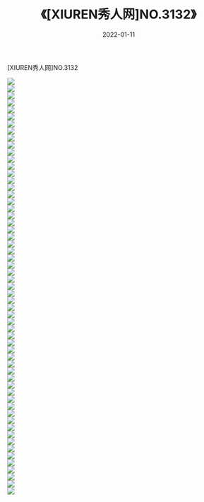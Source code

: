 ﻿---
layout: post
title:  《[XIUREN秀人网]NO.3132》
date:   2022-01-11
img: http://img.660000.xyz/Sharelink/秀人网/秀人网第04部分/[XIUREN秀人网]NO.3132/000.jpg
categories: [美女, 清纯, 唯美]
---

[XIUREN秀人网]NO.3132

 ![](http://img.660000.xyz/Sharelink/秀人网/秀人网第04部分/[XIUREN秀人网]NO.3132/001.jpg) <br>![](http://img.660000.xyz/Sharelink/秀人网/秀人网第04部分/[XIUREN秀人网]NO.3132/002.jpg) <br>![](http://img.660000.xyz/Sharelink/秀人网/秀人网第04部分/[XIUREN秀人网]NO.3132/003.jpg) <br>![](http://img.660000.xyz/Sharelink/秀人网/秀人网第04部分/[XIUREN秀人网]NO.3132/004.jpg) <br>![](http://img.660000.xyz/Sharelink/秀人网/秀人网第04部分/[XIUREN秀人网]NO.3132/005.jpg) <br>![](http://img.660000.xyz/Sharelink/秀人网/秀人网第04部分/[XIUREN秀人网]NO.3132/006.jpg) <br>![](http://img.660000.xyz/Sharelink/秀人网/秀人网第04部分/[XIUREN秀人网]NO.3132/007.jpg) <br>![](http://img.660000.xyz/Sharelink/秀人网/秀人网第04部分/[XIUREN秀人网]NO.3132/008.jpg) <br>![](http://img.660000.xyz/Sharelink/秀人网/秀人网第04部分/[XIUREN秀人网]NO.3132/009.jpg) <br>![](http://img.660000.xyz/Sharelink/秀人网/秀人网第04部分/[XIUREN秀人网]NO.3132/010.jpg) <br>![](http://img.660000.xyz/Sharelink/秀人网/秀人网第04部分/[XIUREN秀人网]NO.3132/011.jpg) <br>![](http://img.660000.xyz/Sharelink/秀人网/秀人网第04部分/[XIUREN秀人网]NO.3132/012.jpg) <br>![](http://img.660000.xyz/Sharelink/秀人网/秀人网第04部分/[XIUREN秀人网]NO.3132/013.jpg) <br>![](http://img.660000.xyz/Sharelink/秀人网/秀人网第04部分/[XIUREN秀人网]NO.3132/014.jpg) <br>![](http://img.660000.xyz/Sharelink/秀人网/秀人网第04部分/[XIUREN秀人网]NO.3132/015.jpg) <br>![](http://img.660000.xyz/Sharelink/秀人网/秀人网第04部分/[XIUREN秀人网]NO.3132/016.jpg) <br>![](http://img.660000.xyz/Sharelink/秀人网/秀人网第04部分/[XIUREN秀人网]NO.3132/017.jpg) <br>![](http://img.660000.xyz/Sharelink/秀人网/秀人网第04部分/[XIUREN秀人网]NO.3132/018.jpg) <br>![](http://img.660000.xyz/Sharelink/秀人网/秀人网第04部分/[XIUREN秀人网]NO.3132/019.jpg) <br>![](http://img.660000.xyz/Sharelink/秀人网/秀人网第04部分/[XIUREN秀人网]NO.3132/020.jpg) <br>![](http://img.660000.xyz/Sharelink/秀人网/秀人网第04部分/[XIUREN秀人网]NO.3132/021.jpg) <br>![](http://img.660000.xyz/Sharelink/秀人网/秀人网第04部分/[XIUREN秀人网]NO.3132/022.jpg) <br>![](http://img.660000.xyz/Sharelink/秀人网/秀人网第04部分/[XIUREN秀人网]NO.3132/023.jpg) <br>![](http://img.660000.xyz/Sharelink/秀人网/秀人网第04部分/[XIUREN秀人网]NO.3132/024.jpg) <br>![](http://img.660000.xyz/Sharelink/秀人网/秀人网第04部分/[XIUREN秀人网]NO.3132/025.jpg) <br>![](http://img.660000.xyz/Sharelink/秀人网/秀人网第04部分/[XIUREN秀人网]NO.3132/026.jpg) <br>![](http://img.660000.xyz/Sharelink/秀人网/秀人网第04部分/[XIUREN秀人网]NO.3132/027.jpg) <br>![](http://img.660000.xyz/Sharelink/秀人网/秀人网第04部分/[XIUREN秀人网]NO.3132/028.jpg) <br>![](http://img.660000.xyz/Sharelink/秀人网/秀人网第04部分/[XIUREN秀人网]NO.3132/029.jpg) <br>![](http://img.660000.xyz/Sharelink/秀人网/秀人网第04部分/[XIUREN秀人网]NO.3132/030.jpg) <br>![](http://img.660000.xyz/Sharelink/秀人网/秀人网第04部分/[XIUREN秀人网]NO.3132/031.jpg) <br>![](http://img.660000.xyz/Sharelink/秀人网/秀人网第04部分/[XIUREN秀人网]NO.3132/032.jpg) <br>![](http://img.660000.xyz/Sharelink/秀人网/秀人网第04部分/[XIUREN秀人网]NO.3132/033.jpg) <br>![](http://img.660000.xyz/Sharelink/秀人网/秀人网第04部分/[XIUREN秀人网]NO.3132/034.jpg) <br>![](http://img.660000.xyz/Sharelink/秀人网/秀人网第04部分/[XIUREN秀人网]NO.3132/035.jpg) <br>![](http://img.660000.xyz/Sharelink/秀人网/秀人网第04部分/[XIUREN秀人网]NO.3132/036.jpg) <br>![](http://img.660000.xyz/Sharelink/秀人网/秀人网第04部分/[XIUREN秀人网]NO.3132/037.jpg) <br>![](http://img.660000.xyz/Sharelink/秀人网/秀人网第04部分/[XIUREN秀人网]NO.3132/038.jpg) <br>![](http://img.660000.xyz/Sharelink/秀人网/秀人网第04部分/[XIUREN秀人网]NO.3132/039.jpg) <br>![](http://img.660000.xyz/Sharelink/秀人网/秀人网第04部分/[XIUREN秀人网]NO.3132/040.jpg) <br>![](http://img.660000.xyz/Sharelink/秀人网/秀人网第04部分/[XIUREN秀人网]NO.3132/041.jpg) <br>![](http://img.660000.xyz/Sharelink/秀人网/秀人网第04部分/[XIUREN秀人网]NO.3132/042.jpg) <br>![](http://img.660000.xyz/Sharelink/秀人网/秀人网第04部分/[XIUREN秀人网]NO.3132/043.jpg) <br>![](http://img.660000.xyz/Sharelink/秀人网/秀人网第04部分/[XIUREN秀人网]NO.3132/044.jpg) <br>![](http://img.660000.xyz/Sharelink/秀人网/秀人网第04部分/[XIUREN秀人网]NO.3132/045.jpg) <br>![](http://img.660000.xyz/Sharelink/秀人网/秀人网第04部分/[XIUREN秀人网]NO.3132/046.jpg) <br>![](http://img.660000.xyz/Sharelink/秀人网/秀人网第04部分/[XIUREN秀人网]NO.3132/047.jpg) <br>![](http://img.660000.xyz/Sharelink/秀人网/秀人网第04部分/[XIUREN秀人网]NO.3132/048.jpg) <br>![](http://img.660000.xyz/Sharelink/秀人网/秀人网第04部分/[XIUREN秀人网]NO.3132/049.jpg) <br>![](http://img.660000.xyz/Sharelink/秀人网/秀人网第04部分/[XIUREN秀人网]NO.3132/050.jpg) <br>![](http://img.660000.xyz/Sharelink/秀人网/秀人网第04部分/[XIUREN秀人网]NO.3132/051.jpg) <br>![](http://img.660000.xyz/Sharelink/秀人网/秀人网第04部分/[XIUREN秀人网]NO.3132/052.jpg) <br>![](http://img.660000.xyz/Sharelink/秀人网/秀人网第04部分/[XIUREN秀人网]NO.3132/053.jpg) <br>![](http://img.660000.xyz/Sharelink/秀人网/秀人网第04部分/[XIUREN秀人网]NO.3132/054.jpg) <br>![](http://img.660000.xyz/Sharelink/秀人网/秀人网第04部分/[XIUREN秀人网]NO.3132/055.jpg) <br>![](http://img.660000.xyz/Sharelink/秀人网/秀人网第04部分/[XIUREN秀人网]NO.3132/056.jpg) <br>![](http://img.660000.xyz/Sharelink/秀人网/秀人网第04部分/[XIUREN秀人网]NO.3132/057.jpg) <br>![](http://img.660000.xyz/Sharelink/秀人网/秀人网第04部分/[XIUREN秀人网]NO.3132/058.jpg) <br>![](http://img.660000.xyz/Sharelink/秀人网/秀人网第04部分/[XIUREN秀人网]NO.3132/059.jpg) <br>